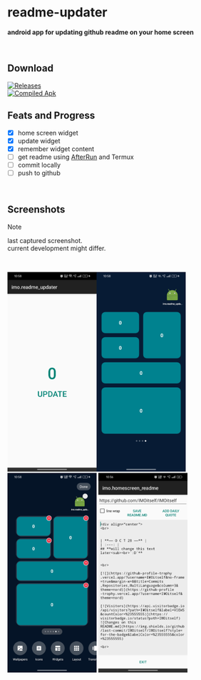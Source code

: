 # readme-updater
**android app for updating github readme on your home screen**

<br>

## Download

[![Releases](https://img.shields.io/badge/Releases-coming%20soon-blue?style=for-the-badge)](https://github.com/IMOitself/readme-updater/releases)
<br>
[![Compiled Apk](https://img.shields.io/badge/compiled.apk-blue?style=for-the-badge)](https://github.com/IMOitself/readme-updater/blob/master/compiled.apk)


## Feats and Progress

- [x] home screen widget
- [x] update widget
- [x] remember widget content
- [ ] get readme using [AfterRun](https://github.com/IMOitself/AfterRun/tree/966e6317eba59add8cb193e976b77d6ca439bd8c) and Termux
- [ ] commit locally
- [ ] push to github

<br>

## Screenshots

> [!NOTE]
> last captured screenshot. <br>
> current development might differ.

<br>

<img src="assets/ss1.jpg" width="200"><img src="assets/ss2.jpg" width="200">
<img src="assets/ss3.jpg" width="200">
<img src="assets/ss4.jpg" width="200">
